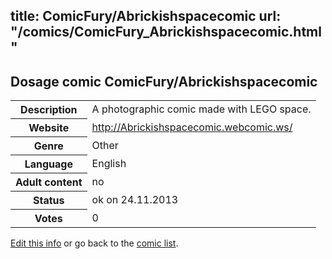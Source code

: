 title: ComicFury/Abrickishspacecomic
url: "/comics/ComicFury_Abrickishspacecomic.html"
---
Dosage comic ComicFury/Abrickishspacecomic
-----------------------------------------

<p id="msg"></p>
<script type="text/javascript">
if (window.location.search === '?edit_info_mail=sent_ok') {
  var elem = document.getElementById("msg");
  elem.innerHTML = 'Edited information sucessfully sent for review, which is usually done daily. Thanks!';
  elem.className = 'ok';
}
</script>
<table class="comicinfo">
<tr>
<th>Description</th><td>A photographic comic made with LEGO space.</td>
</tr>
<tr>
<th>Website</th><td><a href="http://Abrickishspacecomic.webcomic.ws/">http://Abrickishspacecomic.webcomic.ws/</a></td>
</tr>
<tr>
<th>Genre</th><td>Other</td>
</tr>
<tr>
<th>Language</th><td>English</td>
</tr>
<tr>
<th>Adult content</th><td>no</td>
</tr>
<tr>
<th>Status</th><td>ok on 24.11.2013</td>
</tr>
<tr>
<th>Votes</th><td>0</td>
</tr>
</table>

[Edit this info](ComicFury_Abrickishspacecomic_edit.html) or go back to the [comic list](../comic-index.html).
